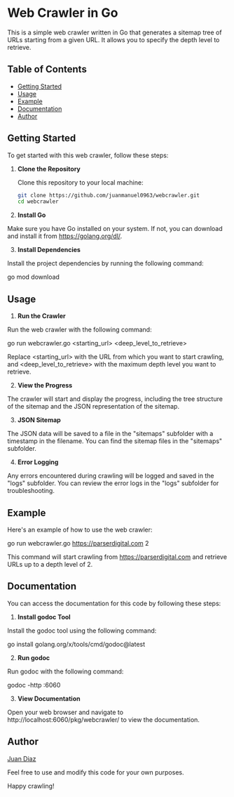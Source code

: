 <!-- BEGIN_TF_DOCS -->

# Web Crawler in Go

This is a simple web crawler written in Go that generates a sitemap tree of URLs starting from a given URL. It allows you to specify the depth level to retrieve.

## Table of Contents

- [Getting Started](#getting-started)
- [Usage](#usage)
- [Example](#example)
- [Documentation](#documentation)
- [Author](#author)

## Getting Started

To get started with this web crawler, follow these steps:

1. **Clone the Repository**

   Clone this repository to your local machine:

   ```sh
   git clone https://github.com/juanmanuel0963/webcrawler.git
   cd webcrawler

2. **Install Go**

Make sure you have Go installed on your system. If not, you can download and install it from https://golang.org/dl/.

3. **Install Dependencies**

Install the project dependencies by running the following command:

go mod download

## Usage

1. **Run the Crawler**

Run the web crawler with the following command:

go run webcrawler.go <starting_url> <deep_level_to_retrieve>

Replace <starting_url> with the URL from which you want to start crawling, and <deep_level_to_retrieve> with the maximum depth level you want to retrieve.

2. **View the Progress**

The crawler will start and display the progress, including the tree structure of the sitemap and the JSON representation of the sitemap.


3. **JSON Sitemap**

The JSON data will be saved to a file in the "sitemaps" subfolder with a timestamp in the filename.
You can find the sitemap files in the "sitemaps" subfolder.

4. **Error Logging**

Any errors encountered during crawling will be logged and saved in the "logs" subfolder.
You can review the error logs in the "logs" subfolder for troubleshooting.

## Example

Here's an example of how to use the web crawler:

go run webcrawler.go https://parserdigital.com 2

This command will start crawling from https://parserdigital.com and retrieve URLs up to a depth level of 2.

## Documentation

You can access the documentation for this code by following these steps:

1. **Install godoc Tool**

Install the godoc tool using the following command:

go install golang.org/x/tools/cmd/godoc@latest

2. **Run godoc**

Run godoc with the following command:

godoc -http :6060

3. **View Documentation**

Open your web browser and navigate to http://localhost:6060/pkg/webcrawler/ to view the documentation.

## Author

<a href="https://www.linkedin.com/in/juanmanuel0963/" target="_blank">Juan Diaz</a>

Feel free to use and modify this code for your own purposes.

Happy crawling!


